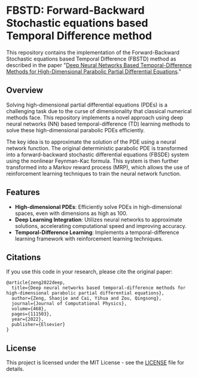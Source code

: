 # FBSTD: Forward-Backward Stochastic equations based Temporal Difference method

This repository contains the implementation of the Forward-Backward Stochastic equations based Temporal Difference (FBSTD) method as described in the paper "[Deep Neural Networks Based Temporal-Difference Methods for High-Dimensional Parabolic Partial Differential Equations](https://www.sciencedirect.com/science/article/abs/pii/S0021999122005654)."

## Overview

Solving high-dimensional partial differential equations (PDEs) is a challenging task due to the curse of dimensionality that classical numerical methods face. This repository implements a novel approach using deep neural networks (NN) based temporal-difference (TD) learning methods to solve these high-dimensional parabolic PDEs efficiently.

The key idea is to approximate the solution of the PDE using a neural network function. The original deterministic parabolic PDE is transformed into a forward-backward stochastic differential equations (FBSDE) system using the nonlinear Feynman-Kac formula. This system is then further transformed into a Markov reward process (MRP), which allows the use of reinforcement learning techniques to train the neural network function.

## Features

- **High-dimensional PDEs**: Efficiently solve PDEs in high-dimensional spaces, even with dimensions as high as 100.
- **Deep Learning Integration**: Utilizes neural networks to approximate solutions, accelerating computational speed and improving accuracy.
- **Temporal-Difference Learning**: Implements a temporal-difference learning framework with reinforcement learning techniques.

## Citations

If you use this code in your research, please cite the original paper:

```
@article{zeng2022deep,
  title={Deep neural networks based temporal-difference methods for high-dimensional parabolic partial differential equations},
  author={Zeng, Shaojie and Cai, Yihua and Zou, Qingsong},
  journal={Journal of Computational Physics},
  volume={468},
  pages={111503},
  year={2022},
  publisher={Elsevier}
}
```

## License

This project is licensed under the MIT License - see the [LICENSE](LICENSE) file for details.
